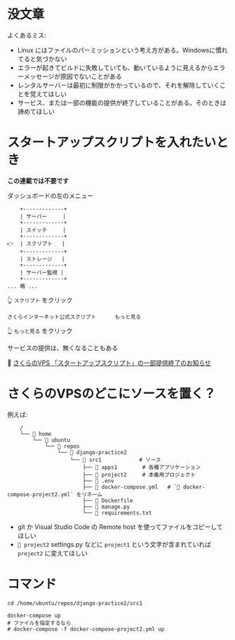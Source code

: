 # 没文章

よくあるミス:  

* Linux にはファイルのパーミッションという考え方がある。Windowsに慣れてると気づかない
* エラーが起きてビルドに失敗していても、動いているように見えるからエラーメッセージが原因でないことがある
* レンタルサーバーは最初に制限がかかっているので、それを解除していくことを覚えてほしい
* サービス、または一部の機能の提供が終了していることがある。そのときは諦めてほしい

# スタートアップスクリプトを入れたいとき

**この連載では不要です**  

ダッシュボードの左のメニュー  

```plaintext
    +-------------+
    | サーバー     |
    +-------------+
    | スイッチ     |
    +-------------+
👉  | スクリプト   |
    +-------------+
    | ストレージ   |
    +-------------+
    | サーバー監視 |
    +-------------+
... 略 ...
```

👆 `スクリプト` をクリック  

```plaintext
さくらインターネット公式スクリプト      もっと見る
```

👆 `もっと見る` をクリック  

サービスの提供は、無くなることもある  

📖 [さくらのVPS 「スタートアップスクリプト」の一部提供終了のお知らせ](https://vps.sakura.ad.jp/news/startupscripts-end-jupyterlab/)  

# さくらのVPSのどこにソースを置く？

例えば:  

```plaintext
    /
    └── 📂 home
        └── 📂 ubuntu
            └── 📂 repos
                └── 📂 django-practice2
                    └── 📂 src1            # ソース
                        ├── 📂 apps1        # 各種アプリケーション
                        ├── 📂 project2     # 本番用プロジェクト
                        ├── 📄 .env
                        ├── 🐳 docker-compose.yml   # `🐳 docker-compose-project2.yml` をリネーム
                        ├── 🐳 Dockerfile
                        ├── 📄 manage.py
                        └── 📄 requirements.txt
```

* git か Visual Studio Code の Remote host を使ってファイルをコピーしてほしい
* `📂 project2` settings.py などに `project1` という文字が含まれていれば `project2` に変えてほしい

# コマンド

```shell
cd /home/ubuntu/repos/django-practice2/src1

docker-compose up
# ファイルを指定するなら
# docker-compose -f docker-compose-project2.yml up
```
